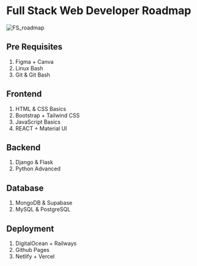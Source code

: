 # Full Stack Web Developer Roadmap
![FS_roadmap](https://user-images.githubusercontent.com/84141920/211140799-fffc7f64-a183-46de-a3a8-7f2356993be9.png)

## Pre Requisites
1. Figma + Canva
2. Linux Bash
3. Git & Git Bash
## Frontend
1. HTML & CSS Basics
2. Bootstrap + Tailwind CSS
3. JavaScript Basics
4. REACT + Material UI
## Backend 
1. Django & Flask
2. Python Advanced
## Database
1. MongoDB & Supabase
2. MySQL & PostgreSQL
## Deployment 
1. DigitalOcean + Railways
2. Github Pages
3. Netlify + Vercel
